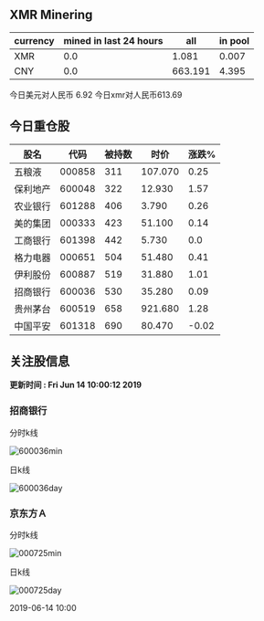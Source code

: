 ## XMR Minering

|currency|mined in last 24 hours|all|in pool|
|---|---|---|---|
|XMR|0.0|1.081|0.007|
|CNY|0.0|663.191|4.395|

今日美元对人民币 6.92	今日xmr对人民币613.69


## 今日重仓股 

|股名|代码|被持数|时价|涨跌%|
|---|---|---|---|---|
|五粮液|000858|311|107.070|0.25|
|保利地产|600048|322|12.930|1.57|
|农业银行|601288|406|3.790|0.26|
|美的集团|000333|423|51.100|0.14|
|工商银行|601398|442|5.730|0.0|
|格力电器|000651|504|51.480|0.41|
|伊利股份|600887|519|31.880|1.01|
|招商银行|600036|530|35.280|0.09|
|贵州茅台|600519|658|921.680|1.28|
|中国平安|601318|690|80.470|-0.02|

## 关注股信息
**更新时间 : Fri Jun 14 10:00:12 2019**
### 招商银行 
分时k线

![600036min](http://image.sinajs.cn/newchart/min/n/sh600036.gif)

日k线

![600036day](http://image.sinajs.cn/newchart/daily/n/sh600036.gif)

### 京东方Ａ 
分时k线

![000725min](http://image.sinajs.cn/newchart/min/n/sz000725.gif)

日k线

![000725day](http://image.sinajs.cn/newchart/daily/n/sz000725.gif)

2019-06-14 10:00